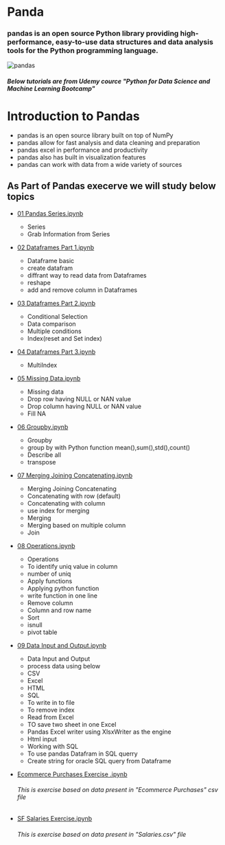 
# Panda
### pandas is an open source Python library providing high-performance, easy-to-use data structures and data analysis tools for the Python programming language.


![pandas](https://user-images.githubusercontent.com/1712113/49327325-43fee080-f586-11e8-91ce-a8437ee25931.png)

##### Below tutorials are from Udemy cource _"Python for Data Science and Machine Learning Bootcamp"_

# Introduction to Pandas

*  pandas is an open source library built on top of NumPy
*  pandas allow for fast analysis and data cleaning and preparation
*  pandas excel in performance and productivity 
*  pandas also has built in visualization features
*  pandas can work with data from a wide variety of sources

## As Part of Pandas execerve we will study below topics

* [01 Pandas Series.ipynb](https://github.com/sujitdhamale/pandas/blob/master/01%20Pandas%20Series.ipynb)	

    * Series
    * Grab Information from Series
    



* [02 Dataframes Part 1.ipynb](https://github.com/sujitdhamale/pandas/blob/master/02%20Dataframes%20Part%201.ipynb)	

    *	Dataframe basic
    *	create datafram
    *	diffrant way to read data from Dataframes 
    *	reshape
    *	add and remove column in Dataframes
    
* [03 Dataframes Part 2.ipynb](https://github.com/sujitdhamale/pandas/blob/master/03%20Dataframes%20Part%202.ipynb)

    *	Conditional Selection
    *	Data comparison
    *	Multiple conditions
    *	Index(reset and Set index) 
    
* [04 Dataframes Part 3.ipynb](https://github.com/sujitdhamale/pandas/blob/master/04%20Dataframes%20Part%203.ipynb)

    *	MultiIndex

* [05 Missing Data.ipynb](https://github.com/sujitdhamale/pandas/blob/master/05%20Missing%20Data.ipynb)

    *	Missing data
    *	Drop row having NULL or NAN value
    *	Drop column having NULL or NAN value
    *	Fill NA

* [06 Groupby.ipynb](https://github.com/sujitdhamale/pandas/blob/master/06%20Groupby.ipynb)

    *	Groupby
    *	group by with Python function mean(),sum(),std(),count()
    *	Describe all
    *	transpose

* [07 Merging Joining Concatenating.ipynb](https://github.com/sujitdhamale/pandas/blob/master/07%20Merging%20Joining%20Concatenating.ipynb)

    *	Merging Joining Concatenating
    *	Concatenating with row (default)
    *	Concatenating with column
    *	use index for merging
    *	Merging
    *	Merging based on multiple column
    *	Join


* [08 Operations.ipynb](https://github.com/sujitdhamale/pandas/blob/master/08%20Operations.ipynb)

    *	Operations
    *	To identify uniq value in column
    *	number of uniq
    *	Apply functions
    *	Applying python function
    *	write function in one line
    *	Remove column
    *	Column and row name
    *	Sort
    *	isnull
    *	pivot table

* [09 Data Input and Output.ipynb](https://github.com/sujitdhamale/pandas/blob/master/09%20Data%20Input%20and%20Output.ipynb)

    *	Data Input and Output
    *	process data using below
    *	CSV
    *	Excel
    *	HTML
    *	SQL
    *	To write in to file
    *	To remove index
    *	Read from Excel
    *	TO save two sheet in one Excel
    *	Pandas Excel writer using XlsxWriter as the engine
    *	Html input
    *	Working with SQL
    *	To use pandas Datafram in SQL querry
    *	Create string for oracle SQL query from Dataframe
    

* [Ecommerce Purchases Exercise .ipynb](https://github.com/sujitdhamale/pandas/blob/master/Ecommerce%20Purchases%20Exercise%20.ipynb)

   ###### This is exercise based on data present in "Ecommerce Purchases" csv file 

* [SF Salaries Exercise.ipynb](https://github.com/sujitdhamale/pandas/blob/master/SF%20Salaries%20Exercise.ipynb)
   
   ###### This is exercise based on data present in "Salaries.csv"  file 

